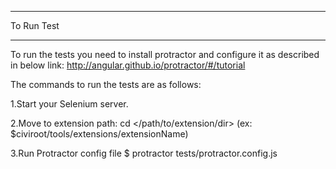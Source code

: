 *******************
To Run Test
*******************
To run the tests you need to install protractor and configure it as described in below link:
http://angular.github.io/protractor/#/tutorial

The commands to run the tests are as follows:

  1.Start your Selenium server.

  2.Move to extension path:
    cd </path/to/extension/dir>   (ex: $civiroot/tools/extensions/extensionName)

  3.Run Protractor config file
    $ protractor tests/protractor.config.js
